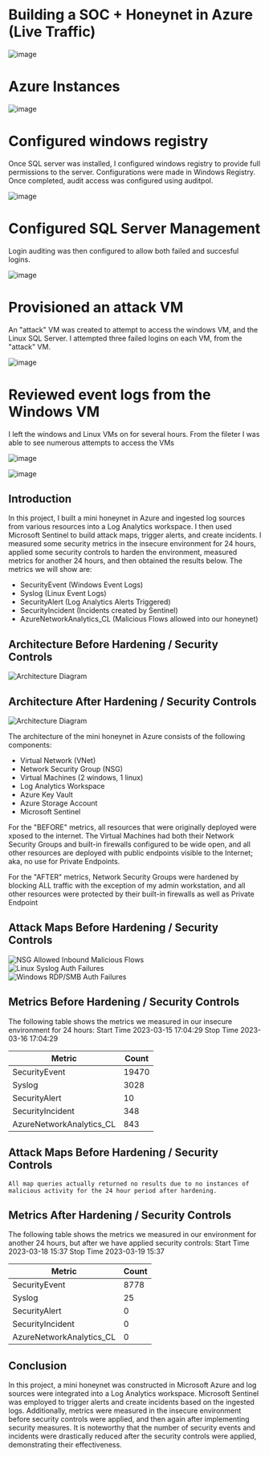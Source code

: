 # Building a SOC + Honeynet in Azure (Live Traffic)

![image](https://github.com/dbriones49/Azure-SOC/assets/143753667/c278c18d-e192-4f6e-9ede-654f03a81479)


# Azure Instances
![image](https://github.com/dbriones49/Azure-SOC/assets/143753667/35fe6cdb-c3b7-4602-aa17-c68c8d91ac28)


# Configured windows registry
Once SQL server was installed, I configured windows registry to provide full permissions to the server. Configurations were made in Windows Registry. Once completed, audit access was configured using auditpol.

![image](https://github.com/dbriones49/Azure-SOC/assets/143753667/7326f527-5d12-45c8-93ca-a166269e6556)


# Configured SQL Server Management 
Login auditing was then configured to allow both failed and succesful logins.

![image](https://github.com/dbriones49/Azure-SOC/assets/143753667/b243579a-2267-42e4-82dc-14c86d731473)


# Provisioned an attack VM 
An "attack" VM was created to attempt to access the windows VM, and the Linux SQL Server. I attempted three failed logins on each VM, from the "attack" VM.


![image](https://github.com/dbriones49/Azure-SOC/assets/143753667/2e40d81c-17a6-4dd9-b1dc-ef8a4ac636a5)


# Reviewed event logs from the Windows VM
I left the windows and Linux VMs on for several hours. From the fileter I was able to see numerous attempts to access the VMs


![image](https://github.com/dbriones49/Azure-SOC/assets/143753667/58a5bc8b-5df1-4411-ad39-fffedf3b8299)

![image](https://github.com/dbriones49/Azure-SOC/assets/143753667/68d312e8-b49f-4273-bccd-a4ece55b0ca1)




## Introduction

In this project, I built a mini honeynet in Azure and ingested log sources from various resources into a Log Analytics workspace. I then used Microsoft Sentinel to build attack maps, trigger alerts, and create incidents. I measured some security metrics in the insecure environment for 24 hours, applied some security controls to harden the environment, measured metrics for another 24 hours, and then obtained the results below. The metrics we will show are:

- SecurityEvent (Windows Event Logs)
- Syslog (Linux Event Logs)
- SecurityAlert (Log Analytics Alerts Triggered)
- SecurityIncident (Incidents created by Sentinel)
- AzureNetworkAnalytics_CL (Malicious Flows allowed into our honeynet)

## Architecture Before Hardening / Security Controls
![Architecture Diagram](https://i.imgur.com/aBDwnKb.jpg)

## Architecture After Hardening / Security Controls
![Architecture Diagram](https://i.imgur.com/YQNa9Pp.jpg)



The architecture of the mini honeynet in Azure consists of the following components:

- Virtual Network (VNet)
- Network Security Group (NSG)
- Virtual Machines (2 windows, 1 linux)
- Log Analytics Workspace
- Azure Key Vault
- Azure Storage Account
- Microsoft Sentinel

For the "BEFORE" metrics, all resources that were originally deployed were xposed to the internet. The Virtual Machines had both their Network Security Groups and built-in firewalls configured to be wide open, and all other resources are deployed with public endpoints visible to the Internet; aka, no use for Private Endpoints.

For the "AFTER" metrics, Network Security Groups were hardened by blocking ALL traffic with the exception of my admin workstation, and all other resources were protected by their built-in firewalls as well as Private Endpoint

## Attack Maps Before Hardening / Security Controls
![NSG Allowed Inbound Malicious Flows](https://i.imgur.com/1qvswSX.png)<br>
![Linux Syslog Auth Failures](https://i.imgur.com/G1YgZt6.png)<br>
![Windows RDP/SMB Auth Failures](https://i.imgur.com/ESr9Dlv.png)<br>

## Metrics Before Hardening / Security Controls

The following table shows the metrics we measured in our insecure environment for 24 hours:
Start Time 2023-03-15 17:04:29
Stop Time 2023-03-16 17:04:29

| Metric                   | Count
| ------------------------ | -----
| SecurityEvent            | 19470
| Syslog                   | 3028
| SecurityAlert            | 10
| SecurityIncident         | 348
| AzureNetworkAnalytics_CL | 843

## Attack Maps Before Hardening / Security Controls

```All map queries actually returned no results due to no instances of malicious activity for the 24 hour period after hardening.```

## Metrics After Hardening / Security Controls

The following table shows the metrics we measured in our environment for another 24 hours, but after we have applied security controls:
Start Time 2023-03-18 15:37
Stop Time	2023-03-19 15:37

| Metric                   | Count
| ------------------------ | -----
| SecurityEvent            | 8778
| Syslog                   | 25
| SecurityAlert            | 0
| SecurityIncident         | 0
| AzureNetworkAnalytics_CL | 0

## Conclusion

In this project, a mini honeynet was constructed in Microsoft Azure and log sources were integrated into a Log Analytics workspace. Microsoft Sentinel was employed to trigger alerts and create incidents based on the ingested logs. Additionally, metrics were measured in the insecure environment before security controls were applied, and then again after implementing security measures. It is noteworthy that the number of security events and incidents were drastically reduced after the security controls were applied, demonstrating their effectiveness.

